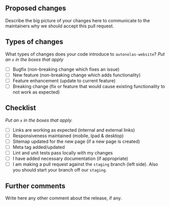 ## Proposed changes

Describe the big picture of your changes here to communicate to the maintainers why we should accept this pull request.

## Types of changes

What types of changes does your code introduce to `autonolas-website`?
_Put an `x` in the boxes that apply_

- [ ] Bugfix (non-breaking change which fixes an issue)
- [ ] New feature (non-breaking change which adds functionality)
- [ ] Feature enhancement (update to current feature)
- [ ] Breaking change (fix or feature that would cause existing functionality to not work as expected)

## Checklist

_Put an `x` in the boxes that apply._

- [ ] Links are working as expected (internal and external links)
- [ ] Responsiveness maintained (mobile, Ipad & desktop)
- [ ] Sitemap updated for the new page (if a new page is created)
- [ ] Meta tag added/updated
- [ ] Lint and unit tests pass locally with my changes
- [ ] I have added necessary documentation (if appropriate)
- [ ] I am making a pull request against the `staging` branch (left side). Also you should start your branch off our `staging`.

## Further comments

Write here any other comment about the release, if any.
